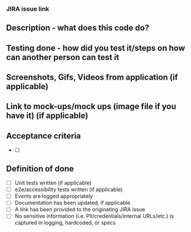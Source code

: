 ### JIRA issue link


## Description - what does this code do?


## Testing done - how did you test it/steps on how can another person can test it 


## Screenshots, Gifs, Videos from application (if applicable)


## Link to mock-ups/mock ups (image file if you have it) (if applicable)


## Acceptance criteria
- [ ]

## Definition of done
- [ ] Unit tests written (if applicable)
- [ ] e2e/accessibility tests written (if applicable)
- [ ] Events are logged appropriately
- [ ] Documentation has been updated, if applicable
- [ ] A link has been provided to the originating JIRA issue
- [ ] No sensitive information (i.e. PII/credentials/internal URLs/etc.) is captured in logging, hardcoded, or specs